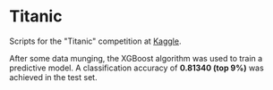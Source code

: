 # Titanic

Scripts for the "Titanic" competition at [Kaggle](https://www.kaggle.com/c/titanic).

After some data munging, the XGBoost algorithm was used to train a predictive model. A classification accuracy of **0.81340 (top 9%)** was achieved in the test set.
